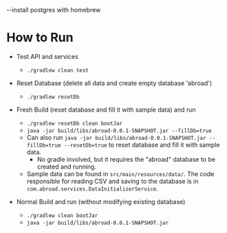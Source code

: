 
--install postgres with homebrew

# How to Run

- Test API and services
  - `./gradlew clean test` 

- Reset Database (delete all data and create empty database 'abroad')
  - `./gradlew resetDb`

- Fresh Build (reset database and fill it with sample data) and run
  - `./gradlew resetDb clean bootJar`
  - `java -jar build/libs/abroad-0.0.1-SNAPSHOT.jar --fillDb=true`
  - Can also run `java -jar build/libs/abroad-0.0.1-SNAPSHOT.jar --fillDb=true --resetDb=true` to reset database and fill it with sample data.
    - No gradle involved, but it requires the "abroad" database to be created and running. 
  - Sample data can be found in `src/main/resources/data/`. The code responsible
        for reading CSV and saving to the database is in `com.abroad.services.DataInitializerService`.

- Normal Build and run (without modifying existing database)
  - `./gradlew clean bootJar`
  - `java -jar build/libs/abroad-0.0.1-SNAPSHOT.jar`